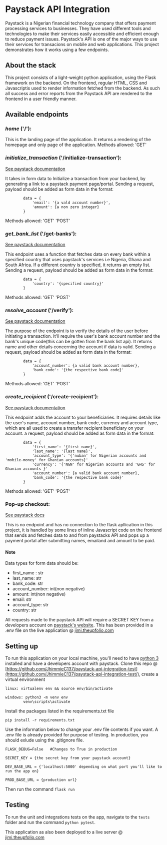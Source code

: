# Paystack API Integration
Paystack is a Nigerian financial technology company that offers payment processing services to businesses. They have used different tools and technologies to make their services easily accessible and efficient enough to reduce payment issues. Paystack's API is one of the major ways to use their services for transacions on mobile and web applications. This project demonstrates how it works using a few endpoints.

## About the stack
This project consists of a light-weight python application, using the Flask framework on the backend. On the frontend, regular HTML, CSS and Javascriptis used to render information fetched from the backend. As such all success and error reports from the Paystack API are rendered to the frontend in a user friendly manner.

## Available endpoints

### _home_ ('/'):
This is the landing page of the application. It returns a rendering of the homepage and only page of the application.
Methods allowed: 'GET'

### _initialize_transaction_ ('/initialize-transaction'):
[See paystack documentation](https://paystack.com/docs/api/transaction/#initialize)  

It takes in form data to Initialize a transaction from your backend, by generating a link to a paystack payment page/portal. Sending a request, payload should be added as form data in the format:
```
        data = {
            'email': '{a vald account number}',
            'amount': {a non zero integer}
        }
```
Methods allowed: 'GET' 'POST'

### _get_bank_list_ ('/get-banks'):
[See paystack documentation](https://paystack.com/docs/api/miscellaneous/#bank)  

This endpoint uses a function that fetches data on every bank within a specified country that uses paystack's services i.e Nigeria, Ghana and South Africa. If a different country is specified, it returns an empty list. Sending a request, payload should be added as form data in the format:
```
        data = {
            'country': '{specified country}'
        }
```
Methods allowed: 'GET' 'POST'

### _resolve_account_ ('/verify'):
[See paystack documentation](https://paystack.com/docs/api/verification/#resolve-account)  

The purpose of the endpoint is to verify the details of the user before initiating a transaction. It'll require the user's bank account number and the bank's unique code(this can be gotten from the bank list api). It returns name and other details concerning the account if data is valid. Sending a request, payload should be added as form data in the format:
```
        data = {
            'account_number': {a valid bank account number},
            'bank_code': '{the respective bank code}'
        }
```
Methods allowed: 'GET' 'POST'

### _create_recipient_ ('/create-recipient'):
[See paystack documentation](https://paystack.com/docs/api/transfer-recipient/#create)  

This endpoint adds the account to your beneficiaries. It requires details like the user's name, account number, bank code,  currency and account type, which are all used to create a transfer recipient beneficiary on your account. a request, payload should be added as form data in the format:
```
        data = {
            'first_name': '{first name}',
            'last_name': '{last name}',
            'account_type': '{'nuban' for Nigerian accounts and 'mobile-money' for Ghanian accounts}'
            'currency': '{'NGN' for Nigerian accounts and 'GHS' for Ghanian accounts }'
            'account_number': {a valid bank account number},
            'bank_code': '{the respective bank code}'
        }
```
Methods allowed: 'GET' 'POST'

### Pop-up checkout:
[See paystack docs](https://paystack.com/docs/payments/accept-payments/#popup) 

This is no endpoint and has no connection to the flask apllication in this project, it is handled by some lines of inline Javascript code on the frontend that sends and fetches data to and from paystacks API and pops up a payment portal after submitting names, emailand and amount to be paid.

#### Note
Data types for form data should be:
- first_name : str
- last_name: str
- bank_code: str
- account_number: int(non negative)
- amount: int(non negative)
- email: str
- account_type: str
- country: str

All requests made to the paystack API will require a SECRET KEY from a developers account on [paystack's website](https://dashboard.paystack.com/#/signup). This has been provided in a .env file on the live application @ [jimi.theupfolio.com]('https://jimi.theupfolio.com') 

## Setting up
To run this application on your local machine, you'll need to have [python 3](https://www.python.org/downloads/release/python-390/) installed and have a developers account with paystack. Clone this repo @ [https://github.com/JhimmieC137/paystack-api-integration-test](https://github.com/JhimmieC137/paystack-api-integration-test/), create a virtual environment 

```
linux: virtualenv env && source env/bin/activate

windows: python3 -m venv env 
        venv\scripts\activate
```

Install the packages listed in the requirements.txt file
```
pip install -r requirements.txt
```
Use the information below to change your .env file contents if you want. A .env file is already provided for purpose of testing. In production, you should exlude using the .gitignore file.

```
FLASK_DEBUG=False   #Changes to True in production

SECRET_KEY = {the secret key from your paystack account}

DEV_BASE_URL = {'localhost:5000' depending on what port you'll like to run the app on}

PROD_BASE_URL = {production url}
```

Then run the command `flask run`

## Testing
To run the unit and integrations tests on the app, navigate to the `tests` folder and run the command `python pytest`.

This application as also been deployed to a live server @ [jimi.theupfolio.com](https://jimi.theupfolio.com/)
